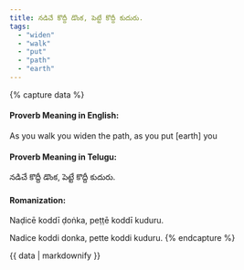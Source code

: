 ```yaml
---
title: నడిచే కొద్దీ డొంక, పెట్టే కొద్దీ కుదురు.
tags:
  - "widen"
  - "walk"
  - "put"
  - "path"
  - "earth"
---
```


{% capture data %}
#### Proverb Meaning in English:
As you walk you widen the path, as you put [earth] you

#### Proverb Meaning in Telugu:
నడిచే కొద్దీ డొంక, పెట్టే కొద్దీ కుదురు.

#### Romanization:
Naḍicē koddī ḍoṅka, peṭṭē koddī kuduru.

Nadice koddi donka, pette koddi kuduru.
{% endcapture %}

{{ data | markdownify }}

